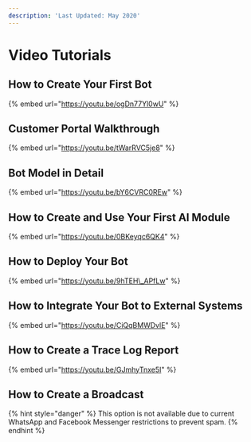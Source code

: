```yaml
---
description: 'Last Updated: May 2020'
---
```


# Video Tutorials

## How to Create Your First Bot

{% embed url="https://youtu.be/ogDn77Yl0wU" %}

## Customer Portal Walkthrough

{% embed url="https://youtu.be/tWarRVC5je8" %}

## Bot Model in Detail

{% embed url="https://youtu.be/bY6CVRC0REw" %}

## How to Create and Use Your First AI Module

{% embed url="https://youtu.be/0BKeyqc6QK4" %}

## How to Deploy Your Bot

{% embed url="https://youtu.be/9hTEH\_APfLw" %}

## How to Integrate Your Bot to External Systems

{% embed url="https://youtu.be/CiQqBMWDvlE" %}

## How to Create a Trace Log Report

{% embed url="https://youtu.be/GJmhyTnxe5I" %}

## How to Create a Broadcast 

{% hint style="danger" %}
This option is not available due to current WhatsApp and Facebook Messenger restrictions to prevent spam. 
{% endhint %}


